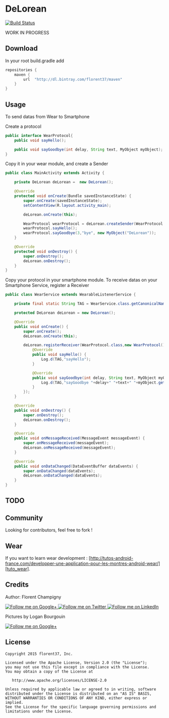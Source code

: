 DeLorean
=======

[![Build Status](https://travis-ci.org/florent37/DeLorean.svg)](https://travis-ci.org/florent37/DeLorean)

WORK IN PROGRESS

Download
--------

In your root build.gradle add
```groovy
repositories {
    maven {
        url  "http://dl.bintray.com/florent37/maven"
    }
}
```


Usage
--------

To send datas from Wear to Smartphone

Create a protocol
```java
public interface WearProtocol{
    public void sayHello();

    public void sayGoodbye(int delay, String text, MyObject myObject);
}
```

Copy it in your wear module, and create a Sender
```java
public class MainActivity extends Activity {

    private DeLorean deLorean =  new DeLorean();

    @Override
    protected void onCreate(Bundle savedInstanceState) {
        super.onCreate(savedInstanceState);
        setContentView(R.layout.activity_main);

        deLorean.onCreate(this);

        WearProtocol wearProtocol = deLorean.createSender(WearProtocol.class);
        wearProtocol.sayHello();
        wearProtocol.sayGoodbye(3,"bye", new MyObject("DeLorean"));
    }

    @Override
    protected void onDestroy() {
        super.onDestroy();
        deLorean.onDestroy();
    }
}
```

Copy your protocol in your smartphone module.
To receive datas on your Smartphone Service, register a Receiver

```java
public class WearService extends WearableListenerService {

    private final static String TAG = WearService.class.getCanonicalName();

    protected DeLorean deLorean = new DeLorean();

    @Override
    public void onCreate() {
        super.onCreate();
        deLorean.onCreate(this);

        deLorean.registerReceiver(WearProtocol.class,new WearProtocol() {
            @Override
            public void sayHello() {
                Log.d(TAG,"sayHello");
            }

            @Override
            public void sayGoodbye(int delay, String text, MyObject myObject) {
                Log.d(TAG,"sayGoodbye "+delay+" "+text+" "+myObject.getName());
            }
        });
    }

    @Override
    public void onDestroy() {
        super.onDestroy();
        deLorean.onDestroy();
    }

    @Override
    public void onMessageReceived(MessageEvent messageEvent) {
        super.onMessageReceived(messageEvent);
        deLorean.onMessageReceived(messageEvent);
    }

    @Override
    public void onDataChanged(DataEventBuffer dataEvents) {
        super.onDataChanged(dataEvents);
        deLorean.onDataChanged(dataEvents);
    }
}
```

TODO
--------

Community
--------

Looking for contributors, feel free to fork !

Wear
--------

If you want to learn wear development : [http://tutos-android-france.com/developper-une-application-pour-les-montres-android-wear/][tuto_wear].

Credits
-------

Author: Florent Champigny

<a href="https://plus.google.com/+florentchampigny">
  <img alt="Follow me on Google+"
       src="https://raw.githubusercontent.com/florent37/DaVinci/master/mobile/src/main/res/drawable-hdpi/gplus.png" />
</a>
<a href="https://twitter.com/florent_champ">
  <img alt="Follow me on Twitter"
       src="https://raw.githubusercontent.com/florent37/DaVinci/master/mobile/src/main/res/drawable-hdpi/twitter.png" />
</a>
<a href="https://www.linkedin.com/profile/view?id=297860624">
  <img alt="Follow me on LinkedIn"
       src="https://raw.githubusercontent.com/florent37/DaVinci/master/mobile/src/main/res/drawable-hdpi/linkedin.png" />
</a>


Pictures by Logan Bourgouin

<a href="https://plus.google.com/+LoganBOURGOIN">
  <img alt="Follow me on Google+"
       src="https://raw.githubusercontent.com/florent37/DaVinci/master/mobile/src/main/res/drawable-hdpi/gplus.png" />
</a>

License
--------

    Copyright 2015 florent37, Inc.

    Licensed under the Apache License, Version 2.0 (the "License");
    you may not use this file except in compliance with the License.
    You may obtain a copy of the License at

       http://www.apache.org/licenses/LICENSE-2.0

    Unless required by applicable law or agreed to in writing, software
    distributed under the License is distributed on an "AS IS" BASIS,
    WITHOUT WARRANTIES OR CONDITIONS OF ANY KIND, either express or implied.
    See the License for the specific language governing permissions and
    limitations under the License.


[snap]: https://oss.sonatype.org/content/repositories/snapshots/
[tuto_wear]: http://tutos-android-france.com/developper-une-application-pour-les-montres-android-wear/